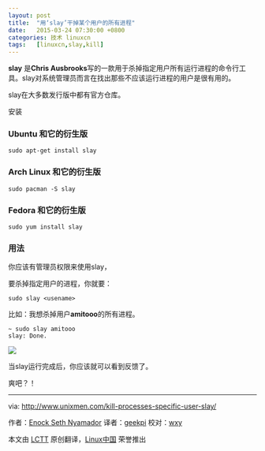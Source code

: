 ```yaml
---
layout: post
title:	"用‘slay’干掉某个用户的所有进程"
date:	2015-03-24 07:30:00 +0800 
categories:	技术 linuxcn 
tags:	[linuxcn,slay,kill]
---
```



**slay** 是**Chris Ausbrooks**写的一款用于杀掉指定用户所有运行进程的命令行工具。slay对系统管理员而言在找出那些不应该运行进程的用户是很有用的。


slay在大多数发行版中都有官方仓库。


安装


### Ubuntu 和它的衍生版



```
sudo apt-get install slay

```

### Arch Linux 和它的衍生版



```
sudo pacman -S slay

```

### Fedora 和它的衍生版



```
sudo yum install slay

```

### 用法


你应该有管理员权限来使用slay，


要杀掉指定用户的进程，你就要：



```
sudo slay <usename>

```

比如：我想杀掉用户**amitooo**的所有进程。



```
~ sudo slay amitooo
slay: Done.

```

![](/Asserts/Images//attachment/album/201503/22/123309z6mg9gtcsq9a9e6a.png)


当slay运行完成后，你应该就可以看到反馈了。


爽吧？！




---


via: <http://www.unixmen.com/kill-processes-specific-user-slay/>


作者：[Enock Seth Nyamador](http://www.unixmen.com/author/seth/) 译者：[geekpi](https://github.com/geekpi) 校对：[wxy](https://github.com/wxy)


本文由 [LCTT](https://github.com/LCTT/TranslateProject) 原创翻译，[Linux中国](http://linux.cn/) 荣誉推出
